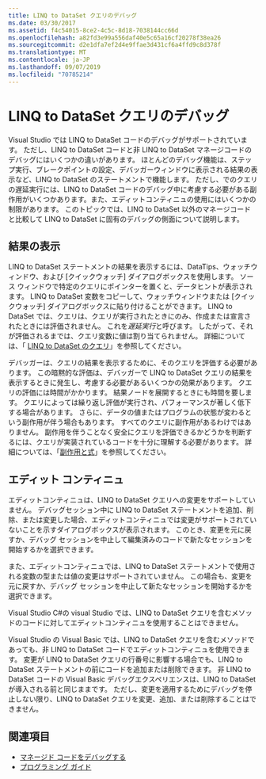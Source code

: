 ```yaml
---
title: LINQ to DataSet クエリのデバッグ
ms.date: 03/30/2017
ms.assetid: f4c54015-8ce2-4c5c-8d18-7038144cc66d
ms.openlocfilehash: a82fd3e99a556daf40e5c65a16cf20278f38ea26
ms.sourcegitcommit: d2e1dfa7ef2d4e9ffae3d431cf6a4ffd9c8d378f
ms.translationtype: MT
ms.contentlocale: ja-JP
ms.lasthandoff: 09/07/2019
ms.locfileid: "70785214"
---
```

# <a name="debugging-linq-to-dataset-queries"></a>LINQ to DataSet クエリのデバッグ

Visual Studio では LINQ to DataSet コードのデバッグがサポートされています。 ただし、LINQ to DataSet コードと非 LINQ to DataSet マネージコードのデバッグにはいくつかの違いがあります。 ほとんどのデバッグ機能は、ステップ実行、ブレークポイントの設定、デバッガーウィンドウに表示される結果の表示など、LINQ to DataSet のステートメントで機能します。 ただし、でのクエリの遅延実行には、LINQ to DataSet コードのデバッグ中に考慮する必要がある副作用がいくつかあります。また、エディットコンティニュの使用にはいくつかの制限があります。 このトピックでは、LINQ to DataSet 以外のマネージコードと比較して LINQ to DataSet に固有のデバッグの側面について説明します。  
  
## <a name="viewing-results"></a>結果の表示  
 LINQ to DataSet ステートメントの結果を表示するには、DataTips、ウォッチウィンドウ、および [クイックウォッチ] ダイアログボックスを使用します。 ソース ウィンドウで特定のクエリにポインターを置くと、データヒントが表示されます。 LINQ to DataSet 変数をコピーして、ウォッチウィンドウまたは [クイックウォッチ] ダイアログボックスに貼り付けることができます。 LINQ to DataSet では、クエリは、クエリが実行されたときにのみ、作成または宣言されたときには評価されません。 これを*遅延実行*と呼びます。 したがって、それが評価されるまでは、クエリ変数に値は割り当てられません。 詳細については、「 [LINQ to DataSet のクエリ](queries-in-linq-to-dataset.md)」を参照してください。  
  
 デバッガーは、クエリの結果を表示するために、そのクエリを評価する必要があります。 この暗黙的な評価は、デバッガーで LINQ to DataSet クエリの結果を表示するときに発生し、考慮する必要があるいくつかの効果があります。 クエリの評価には時間がかかります。 結果ノードを展開するときにも時間を要します。 クエリによっては繰り返し評価が実行され、パフォーマンスが著しく低下する場合があります。 さらに、データの値またはプログラムの状態が変わるという副作用が伴う場合もあります。 すべてのクエリに副作用があるわけではありません。 副作用を伴うことなく安全にクエリを評価できるかどうかを判断するには、クエリが実装されているコードを十分に理解する必要があります。 詳細については、「[副作用と式](https://docs.microsoft.com/previous-versions/visualstudio/visual-studio-2013/a7a250bs(v=vs.120))」を参照してください。  
  
## <a name="edit-and-continue"></a>エディット コンティニュ  
 エディットコンティニュは、LINQ to DataSet クエリへの変更をサポートしていません。 デバッグセッション中に LINQ to DataSet ステートメントを追加、削除、または変更した場合、エディットコンティニュでは変更がサポートされていないことを示すダイアログボックスが表示されます。 このとき、変更を元に戻すか、デバッグ セッションを中止して編集済みのコードで新たなセッションを開始するかを選択できます。  
  
 また、エディットコンティニュでは、LINQ to DataSet ステートメントで使用される変数の型または値の変更はサポートされていません。 この場合も、変更を元に戻すか、デバッグ セッションを中止して新たなセッションを開始するかを選択できます。  
  
 Visual Studio C#の visual Studio では、LINQ to DataSet クエリを含むメソッドのコードに対してエディットコンティニュを使用することはできません。  
  
 Visual Studio の Visual Basic では、LINQ to DataSet クエリを含むメソッドであっても、非 LINQ to DataSet コードでエディットコンティニュを使用できます。 変更が LINQ to DataSet クエリの行番号に影響する場合でも、LINQ to DataSet ステートメントの前にコードを追加または削除できます。 非 LINQ to DataSet コードの Visual Basic デバッグエクスペリエンスは、LINQ to DataSet が導入される前と同じままです。 ただし、変更を適用するためにデバッグを停止しない限り、LINQ to DataSet クエリを変更、追加、または削除することはできません。  
  
## <a name="see-also"></a>関連項目

- [マネージド コードをデバッグする](/visualstudio/debugger/debugging-managed-code)
- [プログラミング ガイド](programming-guide-linq-to-dataset.md)
